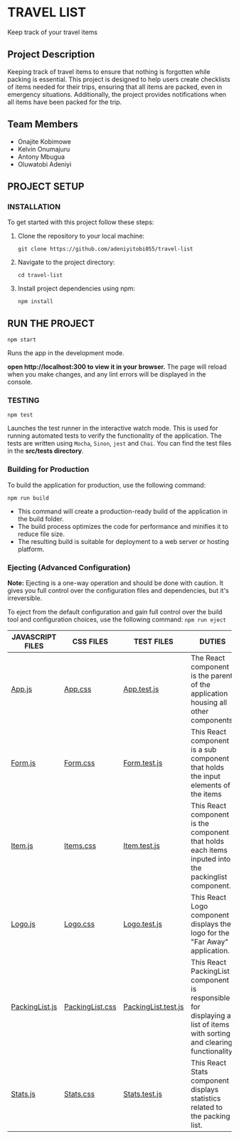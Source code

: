 # TRAVEL LIST

Keep track of your travel items

## Project Description

Keeping track of travel items to ensure that nothing is forgotten while packing is essential. This project is designed to help users create checklists of items needed for their trips, ensuring that all items are packed, even in emergency situations. Additionally, the project provides notifications when all items have been packed for the trip.

## Team Members

- Onajite Kobimowe
- Kelvin Onumajuru
- Antony Mbugua
- Oluwatobi Adeniyi

## PROJECT SETUP

### INSTALLATION

To get started with this project follow these steps:

1. Clone the repository to your local machine:
   ```
   git clone https://github.com/adeniyitobi055/travel-list
   ```
2. Navigate to the project directory:
   ```
   cd travel-list
   ```
3. Install project dependencies using npm:
   ```
   npm install
   ```

## RUN THE PROJECT

```
npm start
```
Runs the app in the development mode.

**open http://localhost:300 to view it in your browser.**
The page will reload when you make changes, and any lint errors will be displayed in the console.

### TESTING

```
npm test
```
Launches the test runner in the interactive watch mode. This is used for running automated tests to verify the functionality of the application. The tests are written using `Mocha`, `Sinon`, `jest` and `Chai`. You can find the test files in the **src/tests directory**.

### Building for Production

To build the application for production, use the following command:
```
npm run build
```

- This command will create a production-ready build of the application in the build folder.
- The build process optimizes the code for performance and minifies it to reduce file size.
- The resulting build is suitable for deployment to a web server or hosting platform.

### Ejecting (Advanced Configuration)

**Note:** Ejecting is a one-way operation and should be done with caution. It gives you full control over the configuration files and dependencies, but it's irreversible.

To eject from the default configuration and gain full control over the build tool and configuration choices, use the following command:
`npm run eject`

| JAVASCRIPT FILES                                              | CSS FILES                                                       | TEST FILES                                             | DUTIES                                                                                                                  | COMPONENTS            |
| ------------------------------------------------------------- | --------------------------------------------------------------- | ------------------------------------------------------ | ----------------------------------------------------------------------------------------------------------------------- | --------------------- |
| [App.js](./src/components/App/App.js)                         | [App.css](./src/components/App/App.css)                         | [App.test.js](./src/tests/App.test.js)                 | The React component is the parent of the application housing all other components                                       | App component         |
| [Form.js](./src/components/Form/Form.js)                      | [Form.css](./src/components/Form/Form.css)                      | [Form.test.js](./src/tests/Form.test.js)               | This React component is a sub component that holds the input elements of the items                                      | Form component        |
| [Item.js](./src/components/Item/Item.js)                      | [Items.css](./src/components/Item/Item.css)                     | [Item.test.js](./src/tests/Item.test.js)               | This React component is the component that holds each items inputed into the packinglist component.                     | Item component        |
| [Logo.js](./src/components/Logo/Logo.js)                      | [Logo.css](./src/components/Logo/Logo.css)                      | [Logo.test.js](./src/tests/Logo.test.js)               | This React Logo component displays the logo for the "Far Away" application.                                             | Logo component        |
| [PackingList.js](./src/components/PackingList/PackingList.js) | [PackingList.css](./src/components/PackingList/PackingList.css) | [PackingList.test.js](./src/tests/PackingList.test.js) | This React PackingList component is responsible for displaying a list of items with sorting and clearing functionality. | PackingList component |
| [Stats.js](./src/components/Stats/Stats.js)                   | [Stats.css](./src/components/Stats/Stats.css)                   | [Stats.test.js](./src/tests/Stats.test.js)             | This React Stats component displays statistics related to the packing list.                                             | Stats components      |

